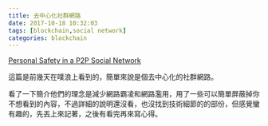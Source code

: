 ```yaml
---
title: 去中心化社群網路
date: 2017-10-18 10:32:03
tags: [blockchain,social network]
categories: blockchain
---
```


[Personal Safety in a P2P Social Network](https://blog.p2pfoundation.net/personal-safety-in-a-p2p-social-network/2017/10/15)

這篇是前幾天在噗浪上看到的，簡單來說是個去中心化的社群網路。

看了一下簡介他們的理念是減少網路霸凌和網路濫用，用了一些可以簡單屏蔽掉你不想看到的內容，不過詳細的說明還沒看，也沒找到技術細節的的部份，但感覺蠻有趣的，先丟上來記著，之後有看完再來寫心得。
